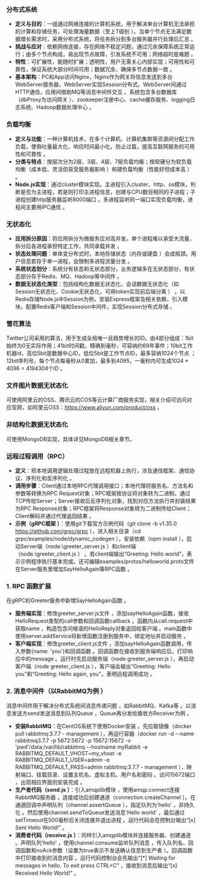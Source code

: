 ### 分布式系统
- **定义与目的**：一组通过网络连接的计算机系统，用于解决单台计算机无法承担的计算和存储任务，可处理海量数据（至上T级别 ）。当单个节点无法满足数据增长需求时，采用分布式系统，将任务拆分到多台服务器并行处理后汇总 。
- **挑战与应对**：依赖网络连接，存在网络不稳定问题，通过冗余保障系统正常运行；由多个节点构成，易出现节点故障，引发系统不可用；网络超时是难题 。
- **特性**：可扩展性，能随时扩展；透明性，用户无需关心内部实现；可用性和可靠性，保证系统大部分时间可用；数据冗余，确保多节点数据一致 。
- **基本架构**：PC和App访问Nginx，Nginx作为网关将信息发送到多台WebServer服务器，WebServer实现Session分布式。WebServer间通过HTTP通信，应用间借助MQ等消息中间件交互 。系统包含多台数据库（dbProxy为访问网关 ）、zookeeper注册中心、cache缓存服务、logging日志系统、Hadoop数据处理中心 。

### 负载均衡
- **定义与功能**：一种计算机技术，在多个计算机、计算机集群等资源间分配工作负载，使吞吐量最大化、响应时间最小化，防止过载，提高互联网服务的可用性和可靠性 。
- **分类与特点**：按层次分为2层、3层、4层、7层负载均衡；按软硬分为软负载均衡（成本低、灵活但易受服务器影响 ）和硬负载均衡（性能好但成本高 ） 。
- **Node.js实现**：通过cluster模块实现。主进程引入cluster、http、os模块，判断是否为主进程，若是则打印主进程信息，创建与CPU数目相同的子进程；子进程创建http服务器监听8000端口 。多进程监听同一端口实现负载均衡，进程间主要用IPC通信 。

### 无状态化
- **应用拆分原因**：将应用拆分为微服务应对高并发，单个进程难以承受大流量，拆分后各进程承担特定工作，共同承载并发 。
- **状态处理问题**：单体变分布式时，本地存储状态（内存或硬盘 ）会成瓶颈。用户信息若存于单一进程，会限制多进程流量分发 。
- **系统状态划分**：系统分有状态和无状态部分，业务逻辑多在无状态部分，有状态部分存于Redis、MQ、Hadoop等中间件 。
- **数据无状态化类型**：包括结构化数据无状态化、会话数据无状态化（如Session无状态化、Cookie无状态化，可用token实现前后端分离 ） 。以Redis存储Node.js中Session为例，安装Express框架及相关依赖，引入模块，配置Redis客户端和Session中间件，实现Session分布式存储 。

### 雪花算法
Twitter公司采用的算法，用于生成全局唯一且趋势增长的ID。由4部分组成：1bit始终为0无实际作用；41bit时间戳，精确到毫秒，可容纳约69年事件；10bit工作机器id，高位5bit是数据中心ID，低位5bit是工作节点ID，最多容纳1024个节点 ；12bit序列号，每个节点每毫秒从0累加，最多到4095，一毫秒内可生成1024 * 4096 = 4194304个ID 。

### 文件图片数据无状态化
可使用阿里云的OSS、腾讯云的COS等云计算厂商服务实现，相关介绍可访问对应官网，如阿里云OSS：https://www.aliyun.com/product/oss 。

### 非结构化数据无状态化
可使用MongoDB实现，具体详见MongoDB相关章节。

### 远程过程调用（RPC）
- **定义**：把本地调用逻辑处理过程放在远程机器上执行，涉及通信框架、通信协议、序列化和反序列化 。
- **调用步骤**：Client通过本地RPC代理调用接口；本地代理将服务名、方法名和参数等转换为RPC Request对象；RPC框架按协议将对象转为二进制，通过TCP传给Server；Server接收后反序列化对象，找到对应方法执行并封装结果为RPC Response对象；RPC框架将Response对象转为二进制传给Client；Client解码并通过代理返回结果 。
- **示例（gRPC框架 ）**：使用git下载官方示例代码（git clone -b v1.35.0 https://github.com/grpc/grpc ），进入相关目录（cd grpc/examples/node/dynamic_codegen ），安装依赖（npm install ），启动Server端（node.\greeter_server.js ）和client端（node.\greeter_client.js ） 。若client端输出“Greeting: Hello world”，表示示例程序执行基本完成。还可编辑examples/protos/helloworld.proto文件在Server服务里增加SayHelloAgain等RPC函数 。

### 1. RPC 函数扩展
在gRPC的Greeter服务中新增SayHelloAgain函数 。
- **服务端实现**：修改greeter_server.js文件 ，添加sayHelloAgain函数，接收HelloRequest类型的call参数和回调函数callback 。函数内从call.request中获取name ，构造包含问候语的HelloReply对象返回给客户端 。main函数中使用server.addService将新增函数注册到服务中，绑定地址并启动服务 。
- **客户端实现**：修改greeter_client.js文件 ，添加sayHelloAgain函数调用，传入参数{name: 'you'}和回调函数 。回调函数在接收到服务端响应后，打印响应中的message 。运行时先启动服务端（node greeter_server.js ），再启动客户端（node greeter_client.js ），客户端会输出“Greeting: Hello you”和“Greeting: Hello again, you”，表明远程调用成功 。

### 2. 消息中间件（以RabbitMQ为例 ）
消息中间件用于解决分布式系统间消息传递问题 ，如RabbitMQ、Kafka等 。以消息发送方send发送消息到队列Queue ，Queue再分发给接收方Receiver为例 。
- **安装RabbitMQ**：在CentOS系统下使用Docker安装 。先拉取镜像（docker pull rabbitmq:3.7.7 - management ），再运行容器（docker run -d --name rabbitmq3.7.7 -p 5672:5672 -p 15672:15672 -v 'pwd'/data:/var/lib/rabbitmq --hostname myRabbit -e RABBITMQ_DEFAULT_VHOST=my_vhost -e RABBITMQ_DEFAULT_USER=admin -e RABBITMQ_DEFAULT_PASS=admin rabbitmq:3.7.7 - management ），映射端口、挂载目录、设置主机名、虚拟主机、用户名和密码 。访问15672端口 ，出现相应界面则安装完成 。
- **生产者代码（send.js ）**：引入amqplib模块 ，使用amqp.connect连接RabbitMQ服务器 ，连接成功后创建通道（connection.createChannel ）。在通道回调中声明队列（channel.assertQueue ），指定队列为'hello' ，非持久化 。然后使用channel.sendToQueue发送消息'Hello world' ，最后通过setTimeout在500毫秒后关闭连接并退出进程 。运行代码会在控制台输出“[x] Sent Hello World!” 。 
- **消费者代码（receive.js ）**：同样引入amqplib模块并连接服务器、创建通道 。声明队列'hello' ，使用channel.consume监听队列消息 ，传入队列名、回调函数和noAck参数（设置为true表示不发送确认信息到生产者 ）。回调函数中打印接收到的消息内容 。运行代码控制台会先输出“[*] Waiting for messages in hello. To exit press CTRL+C” ，接收到消息后输出“[x] Received Hello World!” 。



